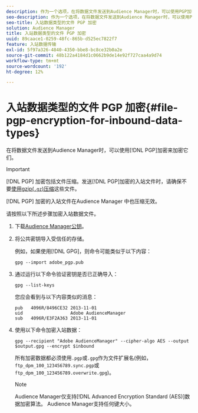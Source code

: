 ```yaml
---
description: 作为一个选项，在将数据文件发送到Audience Manager时，可以使用PGP加密来加密数据文件。
seo-description: 作为一个选项，在将数据文件发送到Audience Manager时，可以使用PGP加密来加密数据文件。
seo-title: 入站数据类型的文件 PGP 加密
solution: Audience Manager
title: 入站数据类型的文件 PGP 加密
uuid: 89caace1-0259-48fc-865b-d525ec7822f7
feature: 入站数据传输
exl-id: 5f97a326-4840-4350-bbe8-bc8ce32b0a2e
source-git-commit: 48b122a4184d1c0662b9de14e92f727caa4a9d74
workflow-type: tm+mt
source-wordcount: '192'
ht-degree: 12%

---
```


# 入站数据类型的文件 PGP 加密{#file-pgp-encryption-for-inbound-data-types}

在将数据文件发送到Audience Manager时，可以使用[!DNL PGP]加密来加密它们。

<!-- c_encryption.xml -->

>[!IMPORTANT]
>
>[!DNL PGP] 加密包括文件压缩。发送[!DNL PGP]加密的入站文件时，请确保不要[使用gzip(`.gz`)压缩](../../../integration/sending-audience-data/batch-data-transfer-explained/inbound-file-compression.md)这些文件。
>
>[!DNL PGP] 加密的入站文件在Audience Manager [](../../../integration/sending-audience-data/batch-data-transfer-explained/inbound-file-compression.md) 中也压缩无效。

请按照以下所述步骤加密入站数据文件。

1. 下载[Audience Manager公钥](./assets/adobe_pgp.pub)。
2. 将公共密钥导入受信任的存储。

   例如，如果使用[!DNL GPG]，则命令可能类似于以下内容：

   `gpg --import adobe_pgp.pub`

3. 通过运行以下命令验证密钥是否已正确导入：

   `gpg --list-keys`

   您应会看到与以下内容类似的消息：

   ```
   pub   4096R/8496CE32 2013-11-01
   uid                  Adobe AudienceManager
   sub   4096R/E3F2A363 2013-11-01
   ```

4. 使用以下命令加密入站数据：

   `gpg --recipient "Adobe AudienceManager" --cipher-algo AES --output $output.gpg --encrypt $inbound`

   所有加密数据都必须使用`.pgp`或`.gpg`作为文件扩展名(例如，`ftp_dpm_100_123456789.sync.pgp`或`ftp_dpm_100_123456789.overwrite.gpg`)。

   >[!NOTE]
   >
   >Audience Manager仅支持[!DNL Advanced Encryption Standard (AES)]数据加密算法。 Audience Manager支持任何键大小。
